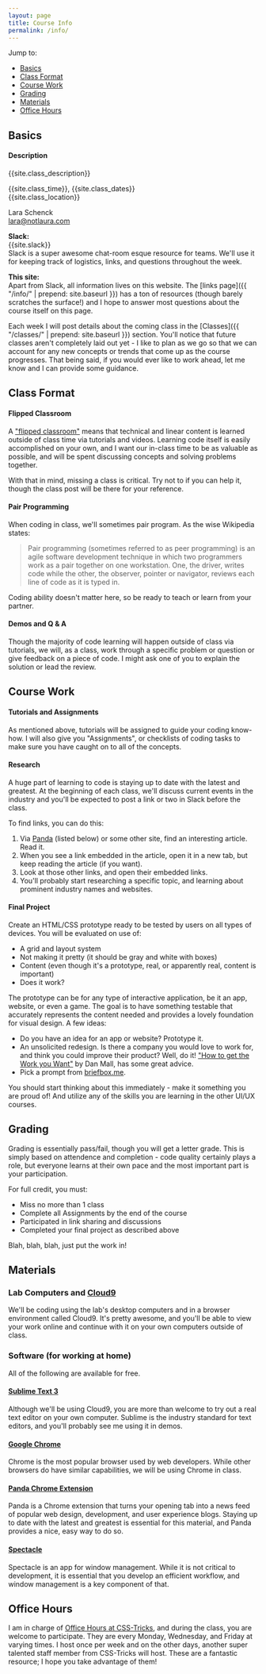 ```yaml
---
layout: page
title: Course Info
permalink: /info/
---
```


<p class="post-meta">Jump to:</p>

* [Basics](#basics)
* [Class Format](#class-format)
* [Course Work](#course-work)
* [Grading](#grading)
* [Materials](#materials)
* [Office Hours](#office-hours)

## Basics

#### Description

{{site.class_description}}


{{site.class_time}}, {{site.class_dates}}<br>
{{site.class_location}}


Lara Schenck<br>
[lara@notlaura.com](mailto:lara@notlaura.com)<br>
	
**Slack:**<br>
{{site.slack}} <br>
Slack is a super awesome chat-room esque resource for teams. We'll use it for keeping track of logistics, links, and questions throughout the week.

**This site:**<br>
Apart from Slack, all information lives on this website. The [links page]({{ "/info/" | prepend: site.baseurl }}) has a ton of resources (though barely scratches the surface!) and I hope to answer most questions about the course itself on this page. 

Each week I will post details about the coming class in the [Classes]({{ "/classes/" | prepend: site.baseurl }}) section. You'll notice that future classes aren't completely laid out yet - I like to plan as we go so that we can account for any new concepts or trends that come up as the course progresses. That being said, if you would ever like to work ahead, let me know and I can provide some guidance.

## Class Format

#### Flipped Classroom

A ["flipped classroom"](http://en.wikipedia.org/wiki/Flipped_classroom) means that technical and linear content is learned outside of class time via tutorials and videos. Learning code itself is easily accomplished on your own, and I want our in-class time to be as valuable as possible, and will be spent discussing concepts and solving problems together.

With that in mind, missing a class is critical. Try not to if you can help it, though the class post will be there for your reference.

#### Pair Programming

When coding in class, we'll sometimes pair program. As the wise Wikipedia states:

> Pair programming (sometimes referred to as peer programming) is an agile software development technique in which two programmers work as a pair together on one workstation. One, the driver, writes code while the other, the observer, pointer or navigator, reviews each line of code as it is typed in.

Coding ability doesn't matter here, so be ready to teach or learn from your partner.

#### Demos and Q &amp; A

Though the majority of code learning will happen outside of class via tutorials, we will, as a class, work through a specific problem or question or give feedback on a piece of code. I might ask one of you to explain the solution or lead the review.

## Course Work

#### Tutorials and Assignments

As mentioned above, tutorials will be assigned to guide your coding know-how. I will also give you "Assignments", or checklists of coding tasks to make sure you have caught on to all of the concepts.

#### Research

A huge part of learning to code is staying up to date with the latest and greatest. At the beginning of each class, we'll discuss current events in the industry and you'll be expected to post a link or two in Slack before the class. 

To find links, you can do this:

1. Via [Panda](https://usepanda.com/app/#/) (listed below) or some other site, find an interesting article. Read it.
2. When you see a link embedded in the article, open it in a new tab, but keep reading the article (if you want).
3. Look at those other links, and open their embedded links.
4. You'll probably start researching a specific topic, and learning about prominent industry names and websites.


#### Final Project

Create an HTML/CSS prototype ready to be tested by users on all types of devices. You will be evaluated on use of:

* A grid and layout system
* Not making it pretty (it should be gray and white with boxes)
* Content (even though it's a prototype, real, or apparently real, content is important)
* Does it work?

The prototype can be for any type of interactive application, be it an app, website, or even a game. The goal is to have something testable that accurately represents the content needed and provides a lovely foundation for visual design. A few ideas:

* Do you have an idea for an app or website? Prototype it.
* An unsolicited redesign. Is there a company you would love to work for, and think you could improve their product? Well, do it! ["How to get the Work you Want"](http://danielmall.com/articles/how-to-get-the-work-you-want/) by Dan Mall, has some great advice.
* Pick a prompt from [briefbox.me](http://briefbox.me/category/design-brief/ui-app/).

You should start thinking about this immediately - make it something you are proud of! And utilize any of the skills you are learning in the other UI/UX courses.

## Grading

Grading is essentially pass/fail, though you will get a letter grade. This is simply based on attendence and completion - code quality certainly plays a role, but everyone learns at their own pace and the most important part is your participation.

For full credit, you must:

* Miss no more than 1 class
* Complete all Assignments by the end of the course
* Participated in link sharing and discussions
* Completed your final project as described above

Blah, blah, blah, just put the work in!

## Materials

### Lab Computers and [Cloud9](https://c9.io/)

We'll be coding using the lab's desktop computers and in a browser environment called Cloud9. It's pretty awesome, and you'll be able to view your work online and continue with it on your own computers outside of class.

### Software (for working at home)
All of the following are available for free.

#### [Sublime Text 3](http://www.sublimetext.com/3)
Although we'll be using Cloud9, you are more than welcome to try out a real text editor on your own computer. Sublime is the industry standard for text editors, and you'll probably see me using it in demos.

#### [Google Chrome](http://www.google.com/chrome/)
Chrome is the most popular browser used by web developers. While other browsers do have similar capabilities, we will be using Chrome in class.

#### [Panda Chrome Extension](https://chrome.google.com/webstore/detail/panda-hacker-news-dribbbl/jhiocdmmaannaccoofjfmjpbfkogmnap?hl=en)
Panda is a Chrome extension that turns your opening tab into a news feed of popular web design, development, and user experience blogs. Staying up to date with the latest and greatest is essential for this material, and Panda provides a nice, easy way to do so.

#### [Spectacle](http://spectacleapp.com/)
Spectacle is an app for window management. While it is not critical to development, it is essential that you develop an efficient workflow, and window management is a key component of that.

## Office Hours

I am in charge of [Office Hours at CSS-Tricks](http://css-tricks.com/lodge/office-hours), and during the class, you are welcome to participate. They are every Monday, Wednesday, and Friday at varying times. I host once per week and on the other days, another super talented staff member from CSS-Tricks will host. These are a fantastic resource; I hope you take advantage of them!


